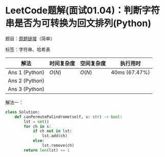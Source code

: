 # LeetCode题解(面试01.04)：判断字符串是否为可转换为回文排列(Python)

题目：[原题链接](https://leetcode-cn.com/problems/palindrome-permutation-lcci/)（简单）

标签：字符串、哈希表

| 解法           | 时间复杂度 | 空间复杂度 | 执行用时      |
| -------------- | ---------- | ---------- | ------------- |
| Ans 1 (Python) | $O(N)$     | $O(N)$     | 40ms (67.47%) |
| Ans 2 (Python) |            |            |               |
| Ans 3 (Python) |            |            |               |

解法一：

```python
class Solution:
    def canPermutePalindrome(self, s: str) -> bool:
        lst = set()
        for ch in s:
            if ch not in lst:
                lst.add(ch)
            else:
                lst.remove(ch)
        return len(lst) <= 1
```

